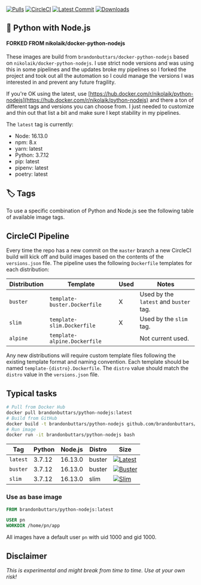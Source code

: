 [![Pulls](https://img.shields.io/docker/pulls/brandonbuttars/python-nodejs?style=flat-square&logo=docker)](https://hub.docker.com/r/brandonbuttars/python-nodejs/) [![CircleCI](https://img.shields.io/circleci/project/github/brandonbuttars/docker-python-nodejs.svg?style=flat-square&logo=circleci)](https://circleci.com/gh/brandonbuttars/docker-python-nodejs/tree/master) [![Latest Commit](https://img.shields.io/github/last-commit/brandonbuttars/docker-python-nodejs/master?style=flat-square&logo=github)](https://github.com/brandonbuttars/docker-python-nodejs) [![Downloads](https://img.shields.io/github/downloads/brandonbuttars/docker-python-nodejs/total?style=flat-square&logo=github)](https://github.com/brandonbuttars/docker-python-nodejs)

## 🐳 Python with Node.js

#### FORKED FROM nikolaik/docker-python-nodejs

These images are build from `brandonbuttars/docker-python-nodejs` based on `nikolaik/docker-python-nodejs`. I use strict node versions and was using this in some pipelines and the updates broke my pipelines so I forked the project and took out all the automation so I could manage the versions I was interested in and prevent any future fragility.

If you're OK using the latest, use [https://hub.docker.com/r/nikolaik/python-nodejs](https://hub.docker.com/r/nikolaik/python-nodejs) and there a ton of different tags and versions you can choose from. I just needed to customize and thin out that list a bit and make sure I kept stability in my pipelines.

The `latest` tag is currently:

- Node: 16.13.0
- npm: 8.x
- yarn: latest
- Python: 3.7.12
- pip: latest
- pipenv: latest
- poetry: latest

## 🏷 Tags

To use a specific combination of Python and Node.js see the following table of available image tags.

## CircleCI Pipeline

Every time the repo has a new commit on the `master` branch a new CircleCI build will kick off and build images based on the contents of the `versions.json` file. The pipeline uses the following `Dockerfile` templates for each distribution:

| Distribution | Template                     | Used | Notes                                  |
| ------------ | ---------------------------- | ---- | -------------------------------------- |
| `buster`     | `template-buster.Dockerfile` | X    | Used by the `latest` and `buster` tag. |
| `slim`       | `template-slim.Dockerfile`   | X    | Used by the `slim` tag.                |
| `alpine`     | `template-alpine.Dockerfile` |      | Not current used.                      |

Any new distributions will require custom template files following the existing template format and naming convention. Each template should be named `template-{distro}.Dockerfile`. The `distro` value should match the `distro` value in the `versions.json` file.

## Typical tasks

```bash
# Pull from Docker Hub
docker pull brandonbuttars/python-nodejs:latest
# Build from GitHub
docker build -t brandonbuttars/python-nodejs github.com/brandonbuttars/docker-python-nodejs
# Run image
docker run -it brandonbuttars/python-nodejs bash
```

| Tag      | Python | Node.js | Distro | Size                                                                                                                                                                    |
| -------- | ------ | ------- | ------ | ----------------------------------------------------------------------------------------------------------------------------------------------------------------------- |
| `latest` | 3.7.12 | 16.13.0 | buster | [![Latest](https://img.shields.io/docker/image-size/brandonbuttars/python-nodejs/latest?style=flat-square)](https://hub.docker.com/r/brandonbuttars/python-nodejs/tags) |
| `buster` | 3.7.12 | 16.13.0 | buster | [![Buster](https://img.shields.io/docker/image-size/brandonbuttars/python-nodejs/buster?style=flat-square)](https://hub.docker.com/r/brandonbuttars/python-nodejs/tags) |
| `slim`   | 3.7.12 | 16.13.0 | slim   | [![Slim](https://img.shields.io/docker/image-size/brandonbuttars/python-nodejs/slim?style=flat-square)](https://hub.docker.com/r/brandonbuttars/python-nodejs/tags)     |

### Use as base image

```Dockerfile
FROM brandonbuttars/python-nodejs:latest

USER pn
WORKDIR /home/pn/app
```

All images have a default user `pn` with uid 1000 and gid 1000.

## Disclaimer

_This is experimental and might break from time to time. Use at your own risk!_
